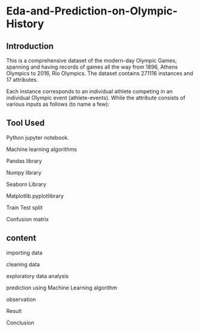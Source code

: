 # Eda-and-Prediction-on-Olympic-History

## Introduction

This is a comprehensive dataset of the modern-day Olympic Games, spanning and having records of games all the way from 1896, Athens Olympics to 2016, Rio Olympics. The dataset contains 271116 instances and 17 attributes.

Each instance corresponds to an individual athlete competing in an individual Olympic event (athlete-events). While the attribute consists of various inputs as follows (to name a few):

## Tool Used

Python jupyter notebook.

Machine learning algorithms

Pandas library

Numpy library

Seaborn Library

Matplotlib.pyplotlibrary

Train Test split

Confusion matrix

## content

importing data

cleaning data

exploratory data analysis

prediction using Machine Learning algorithm

observation

Result

Conclusion

